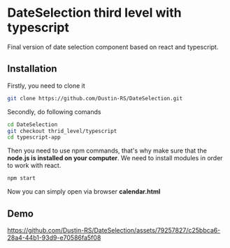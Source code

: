 # DateSelection third level with typescript
Final version of date selection component based on react and typescript.

## Installation
Firstly, you need to clone it
```bash
git clone https://github.com/Dustin-RS/DateSelection.git
```
Secondly, do following comands
```bash
cd DateSelection
git checkout thrid_level/typescript
cd typescript-app
```
Then you need to use npm commands, that's why make sure that the **node.js is installed on your computer**.
We need to install modules in order to work with react.
```bash
npm start
```
Now you can simply open via browser **calendar.html**

## Demo

https://github.com/Dustin-RS/DateSelection/assets/79257827/c25bbca6-28a4-44b1-93d9-e70586fa5f08

